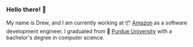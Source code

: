 ### Hello there! 👀

My name is Drew, and I am currently working at 📦 [Amazon][amzn] as a software development engineer. I graduated from 🚂 [Purdue University][purdue] with a bachelor's
degree in computer science.

[amzn]: https://www.github.com/amzn
[purdue]: https://www.cs.purdue.edu
[blog]: https://www.reifiedbeans.net
